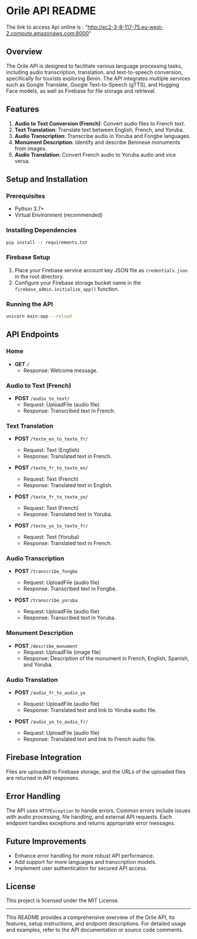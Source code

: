 # Orile API README

The link to access Api online is : "http://ec2-3-8-117-75.eu-west-2.compute.amazonaws.com:8000"

## Overview
The Orile API is designed to facilitate various language processing tasks, including audio transcription, translation, and text-to-speech conversion, specifically for tourists exploring Benin. The API integrates multiple services such as Google Translate, Google Text-to-Speech (gTTS), and Hugging Face models, as well as Firebase for file storage and retrieval.

## Features
1. **Audio to Text Conversion (French)**: Convert audio files to French text.
2. **Text Translation**: Translate text between English, French, and Yoruba.
3. **Audio Transcription**: Transcribe audio in Yoruba and Fongbe languages.
4. **Monument Description**: Identify and describe Beninese monuments from images.
5. **Audio Translation**: Convert French audio to Yoruba audio and vice versa.

## Setup and Installation

### Prerequisites
- Python 3.7+
- Virtual Environment (recommended)

### Installing Dependencies
```bash
pip install -r requirements.txt
```

### Firebase Setup
1. Place your Firebase service account key JSON file as `credentials.json` in the root directory.
2. Configure your Firebase storage bucket name in the `firebase_admin.initialize_app()` function.

### Running the API
```bash
uvicorn main:app --reload
```

## API Endpoints

### Home
- **GET** `/`
  - Response: Welcome message.

### Audio to Text (French)
- **POST** `/audio_to_text/`
  - Request: UploadFile (audio file)
  - Response: Transcribed text in French.

### Text Translation
- **POST** `/texte_en_to_texte_fr/`
  - Request: Text (English)
  - Response: Translated text in French.
  
- **POST** `/texte_fr_to_texte_en/`
  - Request: Text (French)
  - Response: Translated text in English.

- **POST** `/texte_fr_to_texte_yo/`
  - Request: Text (French)
  - Response: Translated text in Yoruba.

- **POST** `/texte_yo_to_texte_fr/`
  - Request: Text (Yoruba)
  - Response: Translated text in French.

### Audio Transcription
- **POST** `/transcribe_fongbe`
  - Request: UploadFile (audio file)
  - Response: Transcribed text in Fongbe.

- **POST** `/transcribe_yoruba`
  - Request: UploadFile (audio file)
  - Response: Transcribed text in Yoruba.

### Monument Description
- **POST** `/describe_monument`
  - Request: UploadFile (image file)
  - Response: Description of the monument in French, English, Spanish, and Yoruba.

### Audio Translation
- **POST** `/audio_fr_to_audio_yo`
  - Request: UploadFile (audio file)
  - Response: Translated text and link to Yoruba audio file.

- **POST** `/audio_yo_to_audio_fr/`
  - Request: UploadFile (audio file)
  - Response: Translated text and link to French audio file.

## Firebase Integration
Files are uploaded to Firebase storage, and the URLs of the uploaded files are returned in API responses.

## Error Handling
The API uses `HTTPException` to handle errors. Common errors include issues with audio processing, file handling, and external API requests. Each endpoint handles exceptions and returns appropriate error messages.

## Future Improvements
- Enhance error handling for more robust API performance.
- Add support for more languages and transcription models.
- Implement user authentication for secured API access.

## License
This project is licensed under the MIT License.

---

This README provides a comprehensive overview of the Orile API, its features, setup instructions, and endpoint descriptions. For detailed usage and examples, refer to the API documentation or source code comments.
